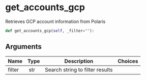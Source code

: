 # get_accounts_gcp

Retrieves GCP account information from Polaris

```py
def get_accounts_gcp(self, _filter=""):
```

## Arguments

| Name        | Type | Description                                                                 | Choices |
|-------------|------|-----------------------------------------------------------------------------|---------|
| filter  | str | Search string to filter results |  |





